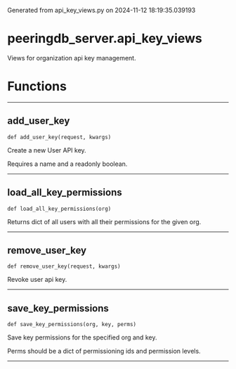 Generated from api_key_views.py on 2024-11-12 18:19:35.039193

# peeringdb_server.api_key_views

Views for organization api key management.

# Functions
---

## add_user_key
`def add_user_key(request, kwargs)`

Create a new User API key.

Requires a name and a readonly boolean.

---
## load_all_key_permissions
`def load_all_key_permissions(org)`

Returns dict of all users with all their permissions for
the given org.

---
## remove_user_key
`def remove_user_key(request, kwargs)`

Revoke user api key.

---
## save_key_permissions
`def save_key_permissions(org, key, perms)`

Save key permissions for the specified org and key.

Perms should be a dict of permissioning ids and permission levels.

---
